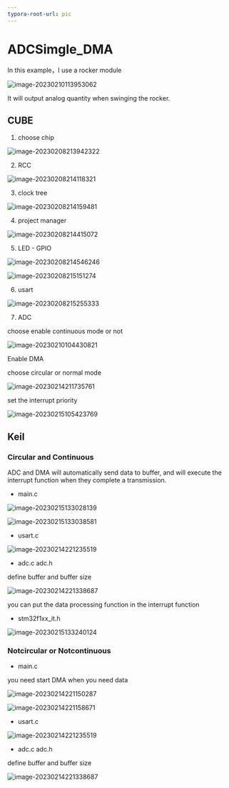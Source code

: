 ```yaml
---
typora-root-url: pic
---
```


# ADCSimgle_DMA

In this example，I use a rocker module

![image-20230210113953062](/adc1.png)

It will output analog quantity when swinging the rocker.

## CUBE



1. choose chip

![image-20230208213942322](/cube_1.png)



2. RCC

![image-20230208214118321](/cube_2.png)



3. clock tree

![image-20230208214159481](/cube_3.png)



4. project manager

![image-20230208214415072](/cube_4.png)





5. LED - GPIO

![image-20230208214546246](/cube_5.png)

![image-20230208215151274](/cube_6.png)



6. usart

![image-20230208215255333](/cube_7.png)



7. ADC

choose enable continuous mode or not

![image-20230210104430821](/cube8.png)



Enable DMA

choose circular or normal mode

![image-20230214211735761](/cube_9.png)



set the interrupt priority

![image-20230215105423769](/cube_10.png)



## Keil



### Circular and Continuous

ADC and DMA will automatically send data to buffer, and will execute the interrupt function when they complete a transmission.

- main.c

![image-20230215133028139](/keil6.png)

![image-20230215133038581](/keil5.png)



- usart.c

![image-20230214221235519](/keil3.png)



- adc.c adc.h

define buffer and buffer size

![image-20230214221338687](/keil4.png)





you can put the data processing function in the interrupt function

- stm32f1xx_it.h

![image-20230215133240124](/keil7.png)





### Notcircular or Notcontinuous

- main.c

you need start DMA when you need data



![image-20230214221150287](/keil1.png)

![image-20230214221158671](/keil2.png)



- usart.c

![image-20230214221235519](/keil3.png)



- adc.c adc.h

define buffer and buffer size

![image-20230214221338687](/keil4.png)





